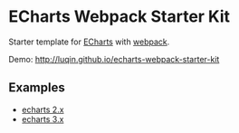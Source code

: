 # ECharts Webpack Starter Kit
Starter template for [ECharts](https://github.com/luqin/echarts) with [webpack](https://github.com/webpack/webpack). 

Demo: http://luqin.github.io/echarts-webpack-starter-kit

## Examples

- [echarts 2.x](https://github.com/luqin/echarts-webpack-starter-kit/tree/echarts-2)
- [echarts 3.x](https://github.com/luqin/echarts-webpack-starter-kit/tree/echarts-3)
